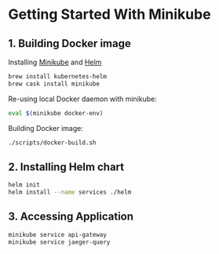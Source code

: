 # Getting Started With Minikube

## 1. Building Docker image

Installing [Minikube](https://github.com/kubernetes/minikube) and [Helm](https://github.com/kubernetes/helm)

```sh
brew install kubernetes-helm
brew cask install minikube
```

Re-using local Docker daemon with minikube:

```sh
eval $(minikube docker-env)
```

Building Docker image:

```sh
./scripts/docker-build.sh
```

## 2. Installing Helm chart

```sh
helm init
helm install --name services ./helm
```

## 3. Accessing Application

```sh
minikube service api-gateway
minikube service jaeger-query
```
